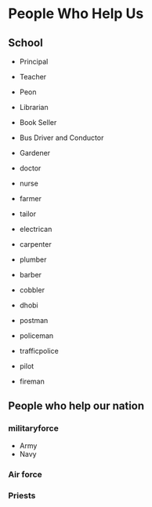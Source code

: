 # People Who Help Us

## School

* Principal
* Teacher
* Peon
* Librarian


* Book Seller
* Bus Driver and Conductor
* Gardener
* doctor
* nurse
* farmer
* tailor
* electrican
* carpenter
* plumber
* barber
* cobbler
* dhobi
* postman
* policeman
* trafficpolice
* pilot
* fireman

## People who help our nation

### militaryforce
* Army
* Navy

### Air force

### Priests
